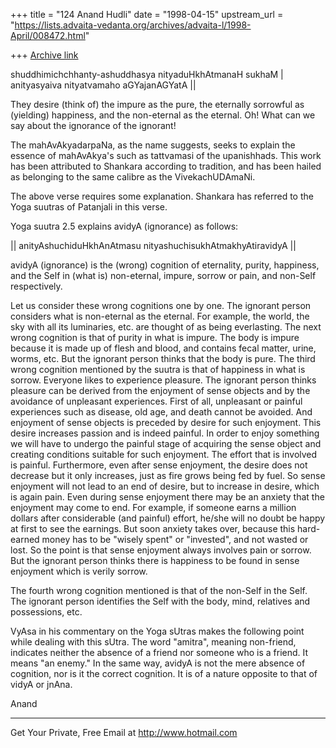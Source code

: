 +++
title = "124 Anand Hudli"
date = "1998-04-15"
upstream_url = "https://lists.advaita-vedanta.org/archives/advaita-l/1998-April/008472.html"

+++
[Archive link](https://lists.advaita-vedanta.org/archives/advaita-l/1998-April/008472.html)

 shuddhimichchhanty-ashuddhasya nityaduHkhAtmanaH sukhaM |
 anityasyaiva nityatvamaho aGYajanAGYatA               ||

 They desire (think of) the impure as the pure, the eternally
 sorrowful as  (yielding) happiness, and the non-eternal as the
 eternal. Oh! What can we say about the ignorance of the ignorant!


 The mahAvAkyadarpaNa, as the name suggests, seeks to explain the
 essence of mahAvAkya's such as tattvamasi of the upanishhads.
 This work has been attributed to Shankara according to tradition,
 and has been hailed as belonging to the same calibre as the
 VivekachUDAmaNi.

 The above verse requires some explanation. Shankara has referred
 to the Yoga suutras of Patanjali in this verse.

 Yoga suutra 2.5 explains avidyA (ignorance) as follows:

 || anityAshuchiduHkhAnAtmasu nityashuchisukhAtmakhyAtiravidyA  ||

 avidyA (ignorance) is the (wrong) cognition of eternality, purity,
 happiness, and the Self in (what is) non-eternal, impure, sorrow or
 pain, and non-Self respectively.

 Let us consider these wrong cognitions one by one. The ignorant
 person considers what is non-eternal as the eternal. For example,
 the world, the sky with all its luminaries, etc. are thought of
 as being everlasting. The next wrong cognition is that of purity
 in what is impure. The body is impure because it is made up of
 flesh and blood, and contains fecal matter, urine, worms, etc. But
 the ignorant person thinks that the body is pure. The third wrong
 cognition mentioned by the suutra is that of happiness in what is
 sorrow. Everyone likes to experience pleasure. The ignorant person
 thinks pleasure can be derived from the enjoyment of sense objects
 and by the avoidance of unpleasant experiences.  First of all,
 unpleasant or painful experiences such as disease, old age, and
 death cannot be avoided. And enjoyment of
 sense objects is preceded by desire for such enjoyment. This desire
 increases passion and is indeed painful. In order to enjoy something
 we will have to undergo the painful stage of acquiring the sense
 object and creating conditions suitable for such enjoyment. The
 effort that is involved is painful. Furthermore, even after
 sense enjoyment, the desire does not decrease but it only increases,
 just as fire grows being fed by fuel. So sense enjoyment will not
 lead to an end of desire, but to increase in desire, which is again
 pain. Even during sense enjoyment there may be an anxiety that the
 enjoyment may come to end. For example, if someone earns a million
 dollars after considerable (and painful) effort, he/she will no
 doubt be happy at first to see the earnings. But soon anxiety
 takes over, because this hard-earned money has to be "wisely spent"
 or "invested", and not wasted or lost. So the point is that sense
 enjoyment always involves pain or sorrow. But the ignorant person
 thinks there is happiness to be found in sense enjoyment which is
 verily sorrow.

 The fourth wrong cognition mentioned is that of the non-Self in the
 Self. The ignorant person identifies the Self with the body, mind,
 relatives and possessions, etc.

 VyAsa in his commentary on the Yoga sUtras makes the following
 point while dealing with this sUtra.  The word "amitra", meaning
 non-friend, indicates neither the absence of a friend nor someone who
 is a friend. It means "an enemy." In the same way, avidyA is not the
 mere absence of cognition, nor is it the correct cognition. It is of
 a nature opposite to that of vidyA or jnAna.

 Anand



______________________________________________________
Get Your Private, Free Email at http://www.hotmail.com

